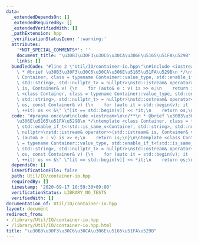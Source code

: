 ```yaml
---
data:
  _extendedDependsOn: []
  _extendedRequiredBy: []
  _extendedVerifiedWith: []
  _pathExtension: hpp
  _verificationStatusIcon: ':warning:'
  attributes:
    '*NOT_SPECIAL_COMMENTS*': ''
    document_title: "\u30B3\u30F3\u30C6\u30CA\u306E\u5165\u51FA\u529B"
    links: []
  bundledCode: "#line 2 \"Util/IO/container-io.hpp\"\n#include <iostream>\n\n/**\n\
    \ * @brief \u30B3\u30F3\u30C6\u30CA\u306E\u5165\u51FA\u529B\n */\ntemplate <class\
    \ Container, class = typename Container::value_type, std::enable_if_t<!std::is_same_v<Container,\
    \ std::string>, std::nullptr_t> = nullptr>\nstd::istream& operator>>(std::istream&\
    \ is, Container& v) {\n    for (auto& e : v) is >> e;\n    return is;\n}\n\ntemplate\
    \ <class Container, class = typename Container::value_type, std::enable_if_t<!std::is_same_v<Container,\
    \ std::string>, std::nullptr_t> = nullptr>\nstd::ostream& operator<<(std::ostream&\
    \ os, const Container& v) {\n    for (auto it = std::begin(v); it != std::end(v);\
    \ ++it) os << &\" \"[it == std::begin(v)] << *it;\n    return os;\n}\n"
  code: "#pragma once\n#include <iostream>\n\n/**\n * @brief \u30B3\u30F3\u30C6\u30CA\
    \u306E\u5165\u51FA\u529B\n */\ntemplate <class Container, class = typename Container::value_type,\
    \ std::enable_if_t<!std::is_same_v<Container, std::string>, std::nullptr_t> =\
    \ nullptr>\nstd::istream& operator>>(std::istream& is, Container& v) {\n    for\
    \ (auto& e : v) is >> e;\n    return is;\n}\n\ntemplate <class Container, class\
    \ = typename Container::value_type, std::enable_if_t<!std::is_same_v<Container,\
    \ std::string>, std::nullptr_t> = nullptr>\nstd::ostream& operator<<(std::ostream&\
    \ os, const Container& v) {\n    for (auto it = std::begin(v); it != std::end(v);\
    \ ++it) os << &\" \"[it == std::begin(v)] << *it;\n    return os;\n}\n"
  dependsOn: []
  isVerificationFile: false
  path: Util/IO/container-io.hpp
  requiredBy: []
  timestamp: '2020-09-17 10:59:30+09:00'
  verificationStatus: LIBRARY_NO_TESTS
  verifiedWith: []
documentation_of: Util/IO/container-io.hpp
layout: document
redirect_from:
- /library/Util/IO/container-io.hpp
- /library/Util/IO/container-io.hpp.html
title: "\u30B3\u30F3\u30C6\u30CA\u306E\u5165\u51FA\u529B"
---
```

